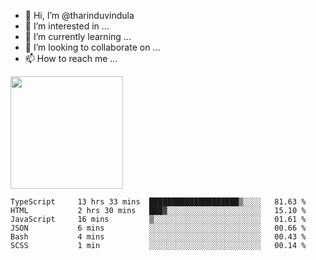 - 👋 Hi, I’m @tharinduvindula
- 👀 I’m interested in ...
- 🌱 I’m currently learning ...
- 💞️ I’m looking to collaborate on ...
- 📫 How to reach me ...

<!---
tharinduvindula/tharinduvindula is a ✨ special ✨ repository because its `README.md` (this file) appears on your GitHub profile.
You can click the Preview link to take a look at your changes.
--->

<img height="180em" src="https://github-readme-stats.vercel.app/api?username=tharinduvindula&show_icons=true&hide_border=false&&count_private=true&include_all_commits=true" />


<!--START_SECTION:waka-->

```text
TypeScript     13 hrs 33 mins  ████████████████████▒░░░░   81.63 %
HTML           2 hrs 30 mins   ███▓░░░░░░░░░░░░░░░░░░░░░   15.10 %
JavaScript     16 mins         ▒░░░░░░░░░░░░░░░░░░░░░░░░   01.61 %
JSON           6 mins          ░░░░░░░░░░░░░░░░░░░░░░░░░   00.66 %
Bash           4 mins          ░░░░░░░░░░░░░░░░░░░░░░░░░   00.43 %
SCSS           1 min           ░░░░░░░░░░░░░░░░░░░░░░░░░   00.14 %
```

<!--END_SECTION:waka-->
